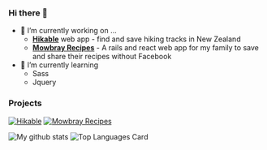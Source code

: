 ### Hi there 👋

<!--
**lukesherwood/lukesherwood** is a ✨ _special_ ✨ repository because its `README.md` (this file) appears on your GitHub profile.
-->
- 🔭 I’m currently working on ...
  - **[Hikable](https://hikable.netlify.app)** web app - find and save hiking tracks in New Zealand
  - **[Mowbray Recipes](https://mowbrayrecipes.netlify.app)** - A rails and react web app for my family to save and share their recipes without Facebook
- 🌱 I’m currently learning 
  - Sass
  - Jquery

### Projects
  [![Hikable](https://github-readme-stats.vercel.app/api/pin/?username=yourusename&repo=repo-name&show_owner=true)](https://github.com/lukesherwood/hikable-api)
  [![Mowbray Recipes](https://github-readme-stats.vercel.app/api/pin/?username=yourusename&repo=repo-name&show_owner=true)](https://github.com/lukesherwood/mowbrayrecipes-api)

![My github stats](https://github-readme-stats.vercel.app/api?username=lukesherwood&show_icons=true)
![Top Languages Card](https://github-readme-stats.vercel.app/api/top-langs/?username=lukesherwood)
